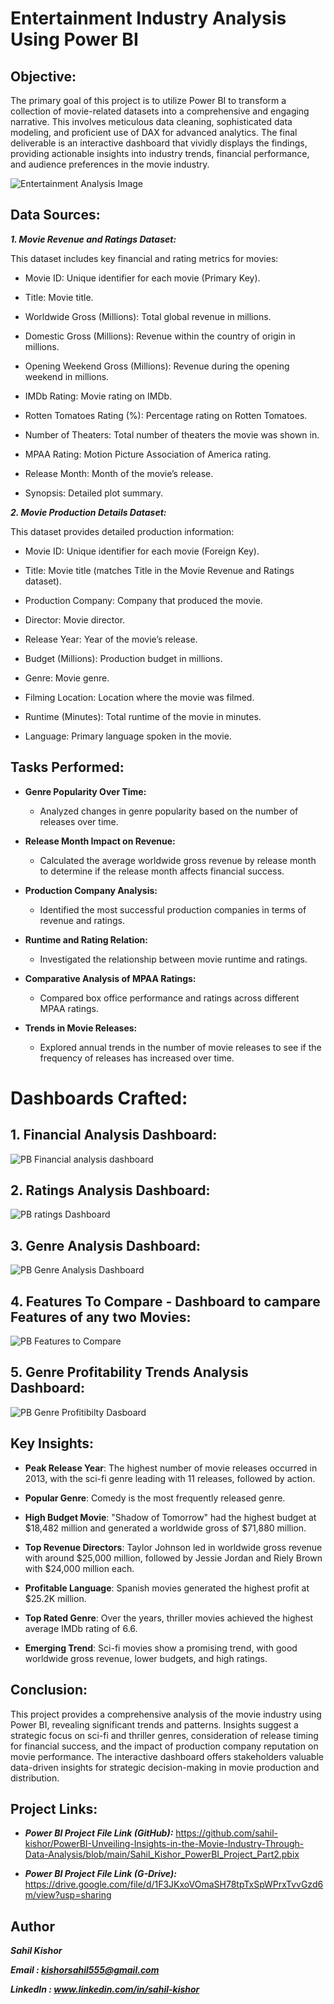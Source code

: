 # Entertainment Industry Analysis Using Power BI

## Objective:

The primary goal of this project is to utilize Power BI to transform a collection of movie-related datasets into a comprehensive and engaging narrative. This involves meticulous data cleaning, sophisticated data modeling, and proficient use of DAX for advanced analytics. The final deliverable is an interactive dashboard that vividly displays the findings, providing actionable insights into industry trends, financial performance, and audience preferences in the movie industry.

![Entertainment Analysis Image](https://github.com/sahil-kishor/PowerBI-Unveiling-Insights-in-the-Movie-Industry-Through-Data-Analysis/assets/159517524/b0ee2a56-fa0e-49ea-8761-cd27acb19cf7)


##  Data Sources:

***1. Movie Revenue and Ratings Dataset:***

This dataset includes key financial and rating metrics for movies:

- Movie ID: Unique identifier for each movie (Primary Key).

- Title: Movie title.

- Worldwide Gross (Millions): Total global revenue in millions.

- Domestic Gross (Millions): Revenue within the country of origin in millions.

- Opening Weekend Gross (Millions): Revenue during the opening weekend in millions.

- IMDb Rating: Movie rating on IMDb.

- Rotten Tomatoes Rating (%): Percentage rating on Rotten Tomatoes.

- Number of Theaters: Total number of theaters the movie was shown in.

- MPAA Rating: Motion Picture Association of America rating.

- Release Month: Month of the movie’s release.

- Synopsis: Detailed plot summary.

***2. Movie Production Details Dataset:***

This dataset provides detailed production information:

- Movie ID: Unique identifier for each movie (Foreign Key).

- Title: Movie title (matches Title in the Movie Revenue and Ratings dataset).

- Production Company: Company that produced the movie.

- Director: Movie director.

- Release Year: Year of the movie’s release.

- Budget (Millions): Production budget in millions.

- Genre: Movie genre.

- Filming Location: Location where the movie was filmed.

- Runtime (Minutes): Total runtime of the movie in minutes.

- Language: Primary language spoken in the movie.

## Tasks Performed:

- **Genre Popularity Over Time:**
  - Analyzed changes in genre popularity based on the number of releases over time.

- **Release Month Impact on Revenue:**
  - Calculated the average worldwide gross revenue by release month to determine if the release month affects financial success.

- **Production Company Analysis:**
  - Identified the most successful production companies in terms of revenue and ratings.

- **Runtime and Rating Relation:**
  - Investigated the relationship between movie runtime and ratings.

- **Comparative Analysis of MPAA Ratings:**
  - Compared box office performance and ratings across different MPAA ratings.
  
- **Trends in Movie Releases:**
  - Explored annual trends in the number of movie releases to see if the frequency of releases has increased over time.

# Dashboards Crafted:

## 1. Financial Analysis Dashboard:

![PB Financial analysis dashboard](https://github.com/sahil-kishor/PowerBI-Unveiling-Insights-in-the-Movie-Industry-Through-Data-Analysis/assets/159517524/412ad945-1de4-433d-84f8-de04e0b2b668)


## 2. Ratings Analysis Dashboard:

![PB ratings Dashboard](https://github.com/sahil-kishor/PowerBI-Unveiling-Insights-in-the-Movie-Industry-Through-Data-Analysis/assets/159517524/f67be9cb-6a78-403d-83fb-ff9b9cfa8a99)


## 3. Genre Analysis Dashboard:

![PB Genre Analysis Dashboard](https://github.com/sahil-kishor/PowerBI-Unveiling-Insights-in-the-Movie-Industry-Through-Data-Analysis/assets/159517524/1290b3f9-dcdc-47c6-9d9a-7badf268a980)


## 4. Features To Compare - Dashboard to campare Features of any two Movies:

![PB Features to Compare](https://github.com/sahil-kishor/PowerBI-Unveiling-Insights-in-the-Movie-Industry-Through-Data-Analysis/assets/159517524/b2c085e3-6e10-453f-8dd1-31bf7d2e04e1)


## 5. Genre Profitability Trends Analysis Dashboard:

![PB Genre Profitibilty Dasboard](https://github.com/sahil-kishor/PowerBI-Unveiling-Insights-in-the-Movie-Industry-Through-Data-Analysis/assets/159517524/bae9f07b-b466-472b-a91d-765ce426178e)


## Key Insights:

- **Peak Release Year**: The highest number of movie releases occurred in 2013, with the sci-fi genre leading with 11 releases, followed by action.

- **Popular Genre**: Comedy is the most frequently released genre.

- **High Budget Movie**: "Shadow of Tomorrow" had the highest budget at $18,482 million and generated a worldwide gross of $71,880 million.

- **Top Revenue Directors**: Taylor Johnson led in worldwide gross revenue with around $25,000 million, followed by Jessie Jordan and Riely Brown with $24,000 million each.

- **Profitable Language**: Spanish movies generated the highest profit at $25.2K million.

- **Top Rated Genre**: Over the years, thriller movies achieved the highest average IMDb rating of 6.6.

- **Emerging Trend**: Sci-fi movies show a promising trend, with good worldwide gross revenue, lower budgets, and high ratings.

## Conclusion:

This project provides a comprehensive analysis of the movie industry using Power BI, revealing significant trends and patterns. Insights suggest a strategic focus on sci-fi and thriller genres, consideration of release timing for financial success, and the impact of production company reputation on movie performance. The interactive dashboard offers stakeholders valuable data-driven insights for strategic decision-making in movie production and distribution.

## Project Links: 
- ***Power BI Project File Link (GitHub):*** https://github.com/sahil-kishor/PowerBI-Unveiling-Insights-in-the-Movie-Industry-Through-Data-Analysis/blob/main/Sahil_Kishor_PowerBI_Project_Part2.pbix

- ***Power BI Project File Link (G-Drive):*** https://drive.google.com/file/d/1F3JKxoVOmaSH78tpTxSpWPrxTvvGzd6m/view?usp=sharing

## Author

***Sahil Kishor***

***Email : kishorsahil555@gmail.com***

***LinkedIn : www.linkedin.com/in/sahil-kishor***
